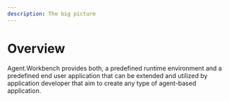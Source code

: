 ```yaml
---
description: The big picture
---
```


# Overview

Agent.Workbench provides both, a predefined runtime environment and a predefined end user application that can be extended and utilized by application developer that aim to create any type of agent-based application.

